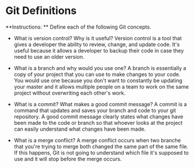 # Git Definitions

**Instructions: ** Define each of the following Git concepts.

* What is version control?  Why is it useful?
Version control is a tool that gives a developer the ability to review, change, and update code. It's useful because it allows a developer to backup their code in case they need to use an older version.

* What is a branch and why would you use one?
A branch is essentially a copy of your project that you can use to make changes to your code. You would use one because you don't want to constantly be updating your master and it allows multiple people on a team to work on the same project without overwriting each other's work.

* What is a commit? What makes a good commit message?
A commit is a command that updates and saves your branch and code to your git repository. A good commit message clearly states what changes have been made to the code or branch so that whoever looks at the project can easily understand what changes have been made.

* What is a merge conflict?
A merge conflict occurs when two branche that you're trying to merge both changed the same part of the same file. If this happens, Git is not going to understand which file it's supposed to use and it will stop before the merge occurs.